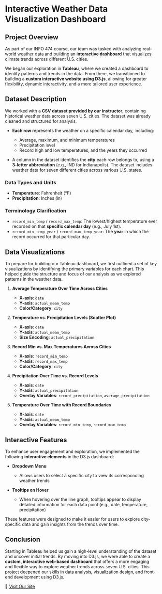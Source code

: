 # Interactive Weather Data Visualization Dashboard

## Project Overview

As part of our INFO 474 course, our team was tasked with analyzing real-world weather data and building an **interactive dashboard** that visualizes climate trends across different U.S. cities. 

We began our exploration in **Tableau**, where we created a dashboard to identify patterns and trends in the data. From there, we transitioned to building a **custom interactive website using D3.js**, allowing for greater flexibility, dynamic interactivity, and a more tailored user experience.

## Dataset Description

We worked with a **CSV dataset provided by our instructor**, containing historical weather data across seven U.S. cities. The dataset was already cleaned and structured for analysis.

- **Each row** represents the weather on a specific calendar day, including:
  - Average, maximum, and minimum temperatures
  - Precipitation level
  - Record high and low temperatures, and the years they occurred

- A column in the dataset identifies the **city** each row belongs to, using a **3-letter abbreviation** (e.g., IND for Indianapolis). The dataset includes weather data for seven different cities across various U.S. states.

### Data Types and Units
- **Temperature**: Fahrenheit (°F)  
- **Precipitation**: Inches (in)

### Terminology Clarification
- `record_min_temp` / `record_max_temp`: The lowest/highest temperature ever recorded on that **specific calendar day** (e.g., July 1st).
- `record_min_temp_year` / `record_max_temp_year`: The **year** in which the record occurred for that particular day.

## Data Visualizations
To prepare for building our Tableau dashboard, we first outlined a set of key visualizations by identifying the primary variables for each chart. This helped guide the structure and focus of our analysis as we explored patterns in the weather data.

1. **Average Temperature Over Time Across Cities**
   - **X-axis**: `date`
   - **Y-axis**: `actual_mean_temp`
   - **Color/Category**: `city`

2. **Temperature vs. Precipitation Levels (Scatter Plot)**
   - **X-axis**: `date`
   - **Y-axis**: `actual_mean_temp`
   - **Size Encoding**: `actual_precipitation`

3. **Record Min vs. Max Temperatures Across Cities**
   - **X-axis**: `record_min_temp`
   - **Y-axis**: `record_max_temp`
   - **Color/Category**: `city`

4. **Precipitation Over Time vs. Record Levels**
   - **X-axis**: `date`
   - **Y-axis**: `actual_precipitation`
   - **Overlay Variables**: `record_precipitation`, `average_precipitation`

5. **Temperature Over Time with Record Boundaries**
   - **X-axis**: `date`
   - **Y-axis**: `actual_mean_temp`
   - **Overlay Variables**: `record_min_temp`, `record_max_temp`

## Interactive Features

To enhance user engagement and exploration, we implemented the following **interactive elements** in the D3.js dashboard:

- **Dropdown Menu**  
  - Allows users to select a specific city to view its corresponding weather trends

- **Tooltips on Hover**  
  - When hovering over the line graph, tooltips appear to display detailed information for each data point (e.g., date, temperature, precipitation)

These features were designed to make it easier for users to explore city-specific data and gain insights from the trends over time.

## Conclusion

Starting in Tableau helped us gain a high-level understanding of the dataset and uncover initial trends. By moving into D3.js, we were able to create a **custom, interactive web-based dashboard** that offers a more engaging and flexible way to explore weather trends across seven U.S. cities. This project deepened our skills in data analysis, visualization design, and front-end development using D3.js.

🔗 [Visit Our Site](https://info-474-au24.github.io/dc3-weather-aminahmackeen/)
